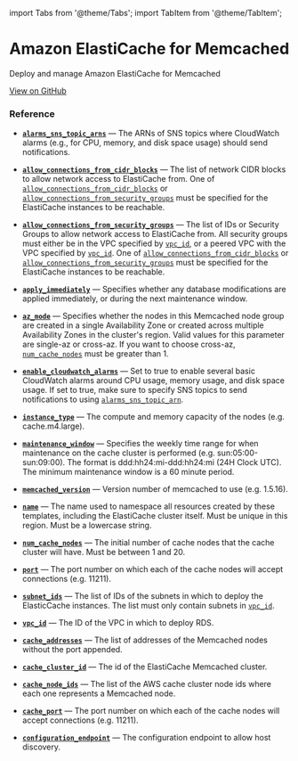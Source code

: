 import Tabs from '@theme/Tabs';
import TabItem from '@theme/TabItem';

# Amazon ElastiCache for Memcached

Deploy and manage Amazon ElastiCache for Memcached

<a href="https://github.com/gruntwork-io/terraform-aws-service-catalog/tree/master/modules/data-stores/memcached" className="link-button">View on GitHub</a>

### Reference

<Tabs>
<TabItem value="inputs" label="Inputs" default>

<a name="alarms_sns_topic_arns" className="snap-top"></a>

* [**`alarms_sns_topic_arns`**](#alarms_sns_topic_arns) &mdash; The ARNs of SNS topics where CloudWatch alarms (e.g., for CPU, memory, and disk space usage) should send notifications.

<a name="allow_connections_from_cidr_blocks" className="snap-top"></a>

* [**`allow_connections_from_cidr_blocks`**](#allow_connections_from_cidr_blocks) &mdash; The list of network CIDR blocks to allow network access to ElastiCache from. One of [`allow_connections_from_cidr_blocks`](#allow_connections_from_cidr_blocks) or [`allow_connections_from_security_groups`](#allow_connections_from_security_groups) must be specified for the ElastiCache instances to be reachable.

<a name="allow_connections_from_security_groups" className="snap-top"></a>

* [**`allow_connections_from_security_groups`**](#allow_connections_from_security_groups) &mdash; The list of IDs or Security Groups to allow network access to ElastiCache from. All security groups must either be in the VPC specified by [`vpc_id`](#vpc_id), or a peered VPC with the VPC specified by [`vpc_id`](#vpc_id). One of [`allow_connections_from_cidr_blocks`](#allow_connections_from_cidr_blocks) or [`allow_connections_from_security_groups`](#allow_connections_from_security_groups) must be specified for the ElastiCache instances to be reachable.

<a name="apply_immediately" className="snap-top"></a>

* [**`apply_immediately`**](#apply_immediately) &mdash; Specifies whether any database modifications are applied immediately, or during the next maintenance window.

<a name="az_mode" className="snap-top"></a>

* [**`az_mode`**](#az_mode) &mdash; Specifies whether the nodes in this Memcached node group are created in a single Availability Zone or created across multiple Availability Zones in the cluster's region. Valid values for this parameter are single-az or cross-az. If you want to choose cross-az, [`num_cache_nodes`](#num_cache_nodes) must be greater than 1.

<a name="enable_cloudwatch_alarms" className="snap-top"></a>

* [**`enable_cloudwatch_alarms`**](#enable_cloudwatch_alarms) &mdash; Set to true to enable several basic CloudWatch alarms around CPU usage, memory usage, and disk space usage. If set to true, make sure to specify SNS topics to send notifications to using [`alarms_sns_topic_arn`](#alarms_sns_topic_arn).

<a name="instance_type" className="snap-top"></a>

* [**`instance_type`**](#instance_type) &mdash; The compute and memory capacity of the nodes (e.g. cache.m4.large).

<a name="maintenance_window" className="snap-top"></a>

* [**`maintenance_window`**](#maintenance_window) &mdash; Specifies the weekly time range for when maintenance on the cache cluster is performed (e.g. sun:05:00-sun:09:00). The format is ddd:hh24:mi-ddd:hh24:mi (24H Clock UTC). The minimum maintenance window is a 60 minute period.

<a name="memcached_version" className="snap-top"></a>

* [**`memcached_version`**](#memcached_version) &mdash; Version number of memcached to use (e.g. 1.5.16).

<a name="name" className="snap-top"></a>

* [**`name`**](#name) &mdash; The name used to namespace all resources created by these templates, including the ElastiCache cluster itself. Must be unique in this region. Must be a lowercase string.

<a name="num_cache_nodes" className="snap-top"></a>

* [**`num_cache_nodes`**](#num_cache_nodes) &mdash; The initial number of cache nodes that the cache cluster will have. Must be between 1 and 20.

<a name="port" className="snap-top"></a>

* [**`port`**](#port) &mdash; The port number on which each of the cache nodes will accept connections (e.g. 11211).

<a name="subnet_ids" className="snap-top"></a>

* [**`subnet_ids`**](#subnet_ids) &mdash; The list of IDs of the subnets in which to deploy the ElasticCache instances. The list must only contain subnets in [`vpc_id`](#vpc_id).

<a name="vpc_id" className="snap-top"></a>

* [**`vpc_id`**](#vpc_id) &mdash; The ID of the VPC in which to deploy RDS.

</TabItem>
<TabItem value="outputs" label="Outputs">

<a name="cache_addresses" className="snap-top"></a>

* [**`cache_addresses`**](#cache_addresses) &mdash; The list of addresses of the Memcached nodes without the port appended.

<a name="cache_cluster_id" className="snap-top"></a>

* [**`cache_cluster_id`**](#cache_cluster_id) &mdash; The id of the ElastiCache Memcached cluster.

<a name="cache_node_ids" className="snap-top"></a>

* [**`cache_node_ids`**](#cache_node_ids) &mdash; The list of the AWS cache cluster node ids where each one represents a Memcached node.

<a name="cache_port" className="snap-top"></a>

* [**`cache_port`**](#cache_port) &mdash; The port number on which each of the cache nodes will accept connections (e.g. 11211).

<a name="configuration_endpoint" className="snap-top"></a>

* [**`configuration_endpoint`**](#configuration_endpoint) &mdash; The configuration endpoint to allow host discovery.

</TabItem>
</Tabs>


<!-- ##DOCS-SOURCER-START
{"sourcePlugin":"service-catalog-api","hash":"2fb7c9e39315d159b33ad9916c0634cf"}
##DOCS-SOURCER-END -->
